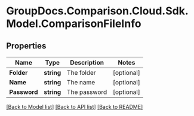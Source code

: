 # GroupDocs.Comparison.Cloud.Sdk.Model.ComparisonFileInfo
## Properties

Name | Type | Description | Notes
------------ | ------------- | ------------- | -------------
**Folder** | **string** | The folder | [optional] 
**Name** | **string** | The name | [optional] 
**Password** | **string** | The password | [optional] 

[[Back to Model list]](../README.md#documentation-for-models) [[Back to API list]](../README.md#documentation-for-api-endpoints) [[Back to README]](../README.md)

